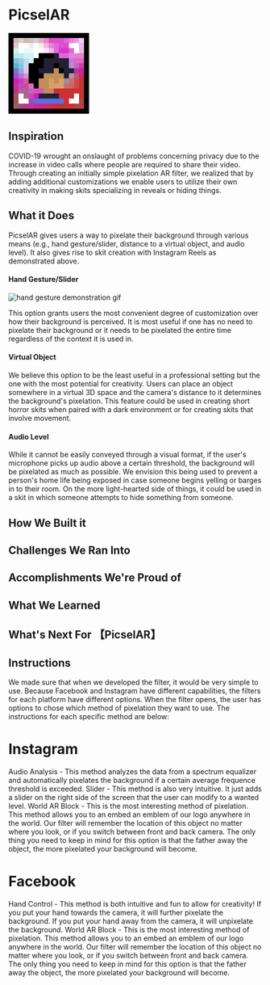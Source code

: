 ﻿# PicselAR
![picselAR logo](https://github.com/ArmaanLala/Picsel/blob/master/.github/logo.png)

## Inspiration
COVID-19 wrought an onslaught of problems concerning privacy due to the increase in video calls where people are required to share their video. Through creating an initially simple pixelation AR filter, we realized that by adding additional customizations we enable users to utilize their own creativity in making skits specializing in reveals or hiding things.

## What it Does
PicselAR gives users a way to pixelate their background through various means (e.g., hand gesture/slider, distance to a virtual object, and audio level). It also gives rise to skit creation with Instagram Reels as demonstrated above.

#### Hand Gesture/Slider
![hand gesture demonstration gif](https://github.com/ArmaanLala/Picsel/blob/master/media/hand-gesture.gif)

This option grants users the most convenient degree of customization over how their background is perceived. It is most useful if one has no need to pixelate their background or it needs to be pixelated the entire time regardless of the context it is used in.

#### Virtual Object
We believe this option to be the least useful in a professional setting but the one with the most potential for creativity. Users can place an object somewhere in a virtual 3D space and the camera's distance to it determines the background's pixelation. This feature could be used in creating short horror skits when paired with a dark environment or for creating skits that involve movement.

#### Audio Level
While it cannot be easily conveyed through a visual format, if the user's microphone picks up audio above a certain threshold, the background will be pixelated as much as possible. We envision this being used to prevent a person's home life being exposed in case someone begins yelling or barges in to their room. On the more light-hearted side of things, it could be used in a skit in which someone attempts to hide something from someone.

## How We Built it

## Challenges We Ran Into

## Accomplishments We're Proud of

## What We Learned

## What's Next For 【PicselAR】

## Instructions
We made sure that when we developed the filter, it would be very simple to use. Because Facebook and Instagram have different capabilities, the filters for each platform have different options. When the filter opens, the user has options to chose which method of pixelation they want to use. The instructions for each specific method are below:

# Instagram
Audio Analysis - This method analyzes the data from a spectrum equalizer and automatically pixelates the background if a certain average frequence threshold is exceeded.
Slider - This method is also very intuitive. It just adds a slider on the right side of the screen that the user can modify to a wanted level.
World AR Block - This is the most interesting method of pixelation. This method allows you to an embed an emblem of our logo anywhere in the world. Our filter will remember the location of this object no matter where you look, or if you switch between front and back camera. The only thing you need to keep in mind for this option is that the father away the object, the more pixelated your background will become. 

# Facebook 
Hand Control - This method is both intuitive and fun to allow for creativity! If you put your hand towards the camera, it will further pixelate the background. If you put your hand away from the camera, it will unpixelate the background. 
World AR Block - This is the most interesting method of pixelation. This method allows you to an embed an emblem of our logo anywhere in the world. Our filter will remember the location of this object no matter where you look, or if you switch between front and back camera. The only thing you need to keep in mind for this option is that the father away the object, the more pixelated your background will become. 

